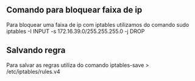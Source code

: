 ## Comando para bloquear faixa de ip

Para bloquear uma faixa de ip com iptables utilizamos do comando sudo iptables -I INPUT -s 172.16.39.0/255.255.255.0 -j DROP

## Salvando regra
Para salvar as regras utiliza do comando iptables-save > /etc/iptables/rules.v4
